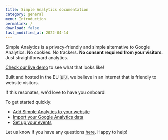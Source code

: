 ```yaml
---
title: Simple Analytics documentation
category: general
menu: Introduction
permalink: /
download: false
last_modified_at: 2022-04-14
---
```


Simple Analytics is a privacy-friendly and simple alternative to Google Analytics. No cookies. No trackers. **No consent required from your visitors**. Just straightforward analytics. 

[Check our live demo](https://dashboard.simpleanalytics.com/simpleanalytics.com) to see what that looks like! 

Built and hosted in the EU 🇪🇺, we believe in an internet that is friendly to website visitors. 

If this resonates, we'd love to have you onboard!

To get started quickly:

- [Add Simple Analytics to your website](https://docs.simpleanalytics.com/script)
- [Import your Google Analytics data](https://docs.simpleanalytics.com/import-google-analytics-data)
- [Set up your events](https://docs.simpleanalytics.com/events)

Let us know if you have any questions [here](https://dashboard.simpleanalytics.com/contact). Happy to help!

<img class="drawing" src="https://assets.simpleanalytics.com/images/drawings/cookie-jar.png" alt="">
